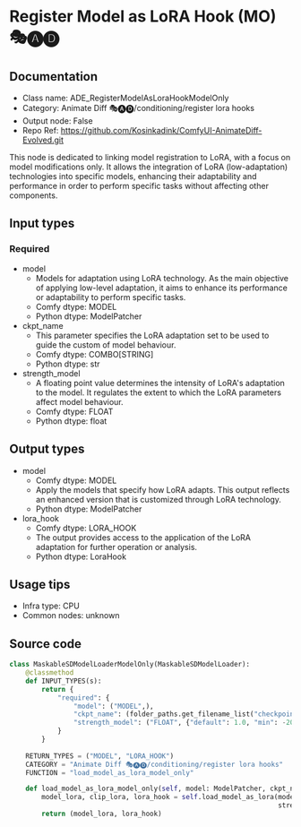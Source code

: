 # Register Model as LoRA Hook (MO) 🎭🅐🅓
## Documentation
- Class name: ADE_RegisterModelAsLoraHookModelOnly
- Category: Animate Diff 🎭🅐🅓/conditioning/register lora hooks
- Output node: False
- Repo Ref: https://github.com/Kosinkadink/ComfyUI-AnimateDiff-Evolved.git

This node is dedicated to linking model registration to LoRA, with a focus on model modifications only. It allows the integration of LoRA (low-adaptation) technologies into specific models, enhancing their adaptability and performance in order to perform specific tasks without affecting other components.

## Input types
### Required
- model
    - Models for adaptation using LoRA technology. As the main objective of applying low-level adaptation, it aims to enhance its performance or adaptability to perform specific tasks.
    - Comfy dtype: MODEL
    - Python dtype: ModelPatcher
- ckpt_name
    - This parameter specifies the LoRA adaptation set to be used to guide the custom of model behaviour.
    - Comfy dtype: COMBO[STRING]
    - Python dtype: str
- strength_model
    - A floating point value determines the intensity of LoRA's adaptation to the model. It regulates the extent to which the LoRA parameters affect model behaviour.
    - Comfy dtype: FLOAT
    - Python dtype: float

## Output types
- model
    - Comfy dtype: MODEL
    - Apply the models that specify how LoRA adapts. This output reflects an enhanced version that is customized through LoRA technology.
    - Python dtype: ModelPatcher
- lora_hook
    - Comfy dtype: LORA_HOOK
    - The output provides access to the application of the LoRA adaptation for further operation or analysis.
    - Python dtype: LoraHook

## Usage tips
- Infra type: CPU
- Common nodes: unknown

## Source code
```python
class MaskableSDModelLoaderModelOnly(MaskableSDModelLoader):
    @classmethod
    def INPUT_TYPES(s):
        return {
            "required": {
                "model": ("MODEL",),
                "ckpt_name": (folder_paths.get_filename_list("checkpoints"), ),
                "strength_model": ("FLOAT", {"default": 1.0, "min": -20.0, "max": 20.0, "step": 0.01}),
            }
        }
    
    RETURN_TYPES = ("MODEL", "LORA_HOOK")
    CATEGORY = "Animate Diff 🎭🅐🅓/conditioning/register lora hooks"
    FUNCTION = "load_model_as_lora_model_only"

    def load_model_as_lora_model_only(self, model: ModelPatcher, ckpt_name: str, strength_model: float):
        model_lora, clip_lora, lora_hook = self.load_model_as_lora(model=model, clip=None, ckpt_name=ckpt_name,
                                                                   strength_model=strength_model, strength_clip=0)
        return (model_lora, lora_hook)